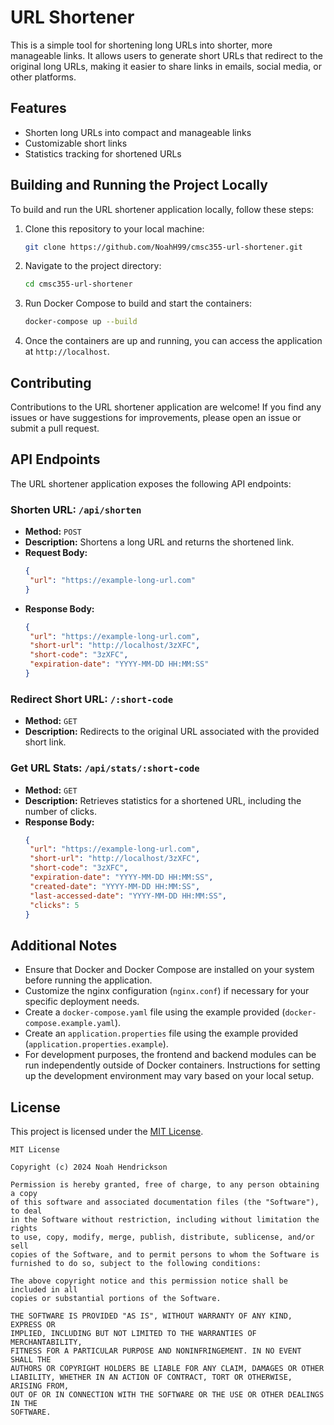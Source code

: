 # URL Shortener

This is a simple tool for shortening long URLs into shorter, more manageable links. It allows users to generate short URLs that redirect to the original long URLs, making it easier to share links in emails, social media, or other platforms.

## Features

- Shorten long URLs into compact and manageable links
- Customizable short links
- Statistics tracking for shortened URLs


## Building and Running the Project Locally

To build and run the URL shortener application locally, follow these steps:

1. Clone this repository to your local machine:

   ```bash
   git clone https://github.com/NoahH99/cmsc355-url-shortener.git
   ```

2. Navigate to the project directory:

   ```bash
   cd cmsc355-url-shortener
   ```
   
3. Run Docker Compose to build and start the containers:

   ```bash
   docker-compose up --build
   ```

4. Once the containers are up and running, you can access the application at `http://localhost`.


## Contributing
Contributions to the URL shortener application are welcome! If you find any issues or have suggestions for improvements, please open an issue or submit a pull request.


## API Endpoints

The URL shortener application exposes the following API endpoints:

### Shorten URL: `/api/shorten`
- **Method:** `POST`
- **Description:** Shortens a long URL and returns the shortened link.
- **Request Body:**
   ```json
  {
    "url": "https://example-long-url.com"
  }
   ```
- **Response Body:**
   ```json
  {
    "url": "https://example-long-url.com",
    "short-url": "http://localhost/3zXFC",
    "short-code": "3zXFC",
    "expiration-date": "YYYY-MM-DD HH:MM:SS"
  }
   ```

### Redirect Short URL: `/:short-code`
- **Method:** `GET`
- **Description:** Redirects to the original URL associated with the provided short link.

### Get URL Stats: `/api/stats/:short-code`
- **Method:** `GET`
- **Description:** Retrieves statistics for a shortened URL, including the number of clicks.
- **Response Body:**
   ```json
  {
    "url": "https://example-long-url.com",
    "short-url": "http://localhost/3zXFC",
    "short-code": "3zXFC",
    "expiration-date": "YYYY-MM-DD HH:MM:SS",
    "created-date": "YYYY-MM-DD HH:MM:SS",
    "last-accessed-date": "YYYY-MM-DD HH:MM:SS",
    "clicks": 5
  }
   ```
  

## Additional Notes
- Ensure that Docker and Docker Compose are installed on your system before running the application.
- Customize the nginx configuration (`nginx.conf`) if necessary for your specific deployment needs.
- Create a `docker-compose.yaml` file using the example provided (`docker-compose.example.yaml`).
- Create an `application.properties` file using the example provided (`application.properties.example`).
- For development purposes, the frontend and backend modules can be run independently outside of Docker containers. Instructions for setting up the development environment may vary based on your local setup.


## License

This project is licensed under the [MIT License](https://github.com/NoahH99/cmsc355-url-shortener/blob/master/LICENSE).

```
MIT License

Copyright (c) 2024 Noah Hendrickson

Permission is hereby granted, free of charge, to any person obtaining a copy
of this software and associated documentation files (the "Software"), to deal
in the Software without restriction, including without limitation the rights
to use, copy, modify, merge, publish, distribute, sublicense, and/or sell
copies of the Software, and to permit persons to whom the Software is
furnished to do so, subject to the following conditions:

The above copyright notice and this permission notice shall be included in all
copies or substantial portions of the Software.

THE SOFTWARE IS PROVIDED "AS IS", WITHOUT WARRANTY OF ANY KIND, EXPRESS OR
IMPLIED, INCLUDING BUT NOT LIMITED TO THE WARRANTIES OF MERCHANTABILITY,
FITNESS FOR A PARTICULAR PURPOSE AND NONINFRINGEMENT. IN NO EVENT SHALL THE
AUTHORS OR COPYRIGHT HOLDERS BE LIABLE FOR ANY CLAIM, DAMAGES OR OTHER
LIABILITY, WHETHER IN AN ACTION OF CONTRACT, TORT OR OTHERWISE, ARISING FROM,
OUT OF OR IN CONNECTION WITH THE SOFTWARE OR THE USE OR OTHER DEALINGS IN THE
SOFTWARE.
```